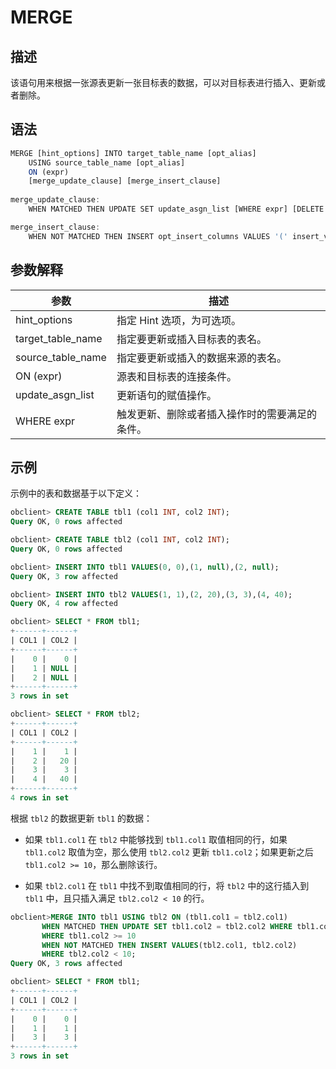 # MERGE

## 描述

该语句用来根据一张源表更新一张目标表的数据，可以对目标表进行插入、更新或者删除。

## 语法

```javascript
MERGE [hint_options] INTO target_table_name [opt_alias] 
    USING source_table_name [opt_alias]
    ON (expr)
    [merge_update_clause] [merge_insert_clause] 
    
merge_update_clause:
    WHEN MATCHED THEN UPDATE SET update_asgn_list [WHERE expr] [DELETE WHERE expr]

merge_insert_clause:
    WHEN NOT MATCHED THEN INSERT opt_insert_columns VALUES '(' insert_vals ')' [WHERE expr]
```

## 参数解释

|        参数         |           描述            |
|-------------------|-------------------------|
| hint_options      | 指定 Hint 选项，为可选项。        |
| target_table_name | 指定要更新或插入目标表的表名。         |
| source_table_name | 指定要更新或插入的数据来源的表名。       |
| ON (expr)         | 源表和目标表的连接条件。            |
| update_asgn_list  | 更新语句的赋值操作。              |
| WHERE expr        | 触发更新、删除或者插入操作时的需要满足的条件。 |

## 示例

示例中的表和数据基于以下定义：

```sql
obclient> CREATE TABLE tbl1 (col1 INT, col2 INT);
Query OK, 0 rows affected

obclient> CREATE TABLE tbl2 (col1 INT, col2 INT);
Query OK, 0 rows affected

obclient> INSERT INTO tbl1 VALUES(0, 0),(1, null),(2, null);
Query OK, 3 row affected

obclient> INSERT INTO tbl2 VALUES(1, 1),(2, 20),(3, 3),(4, 40);
Query OK, 4 row affected

obclient> SELECT * FROM tbl1;
+------+------+
| COL1 | COL2 |
+------+------+
|    0 |    0 |
|    1 | NULL |
|    2 | NULL |
+------+------+
3 rows in set

obclient> SELECT * FROM tbl2;
+------+------+
| COL1 | COL2 |
+------+------+
|    1 |    1 |
|    2 |   20 |
|    3 |    3 |
|    4 |   40 |
+------+------+
4 rows in set
```

根据 `tbl2` 的数据更新 `tbl1` 的数据：

* 如果 `tbl1.col1` 在 `tbl2` 中能够找到 `tbl1.col1` 取值相同的行，如果 `tbl1.col2` 取值为空，那么使用 `tbl2.col2` 更新 `tbl1.col2`；如果更新之后 `tbl1.col2 >= 10`，那么删除该行。

* 如果 `tbl2.col1` 在 `tbl1` 中找不到取值相同的行，将 `tbl2` 中的这行插入到 `tbl1` 中，且只插入满足 `tbl2.col2 < 10` 的行。

```sql
obclient>MERGE INTO tbl1 USING tbl2 ON (tbl1.col1 = tbl2.col1)
       WHEN MATCHED THEN UPDATE SET tbl1.col2 = tbl2.col2 WHERE tbl1.col2 IS NULL DELETE 
       WHERE tbl1.col2 >= 10 
       WHEN NOT MATCHED THEN INSERT VALUES(tbl2.col1, tbl2.col2) 
       WHERE tbl2.col2 < 10;
Query OK, 3 rows affected

obclient> SELECT * FROM tbl1;
+------+------+
| COL1 | COL2 |
+------+------+
|    0 |    0 |
|    1 |    1 |
|    3 |    3 |
+------+------+
3 rows in set
```
